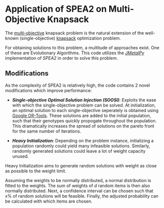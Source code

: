 # Application of SPEA2 on Multi-Objective Knapsack

 The [multi-objective](https://arxiv.org/pdf/1007.4063) knapsack problem is the natural extension of the well-known (single-objective) [knapsack](https://en.wikipedia.org/wiki/Knapsack_problem) optimization problem.
 
For obtaining solutions to this problem, a multitude of approaches exist. One of these are Evolutionary Algorithms. This code utilizes the *[JMetalPy](https://github.com/jMetal/jMetalPy)* implementation of *SPEA2* in order to solve this problem. 

## Modifications

As the complexity of SPEA2 is relatively high, the code contains 2 novel modifications which improve performance:

* ***Single-objective Optimal Solution Injection (SOOSI)***: Exploits the ease with which the single-objective problem can be solved. At initialization, an optimal solution to each single-objective seperately is obtained using [Google OR-Tools](https://developers.google.com/optimization). These solutions are added to the initial population, such that their genotypes quickly propogate throughout the population. This dramatically increases the spread of solutions on the pareto front for the same number of iterations.

* ***Heavy Initialization***: Depending on the problem instance, initializing a population randomly could yield many infeasible solutions. Similarly, randomly generated solutions could leave a lot of weight capacity unused. 

Heavy Initialization aims to generate random solutions with weight as close as possible to the weight limit.

Assuming the weights to be normally distributed, a normal distribution is fitted to the weights. The sum of weights of *d* random items is then also normally distributed. Next, a confidence interval can be chosen such that x% of random solutions will be feasible. Finally, the adjusted probability can be calculated with which items are chosen.
